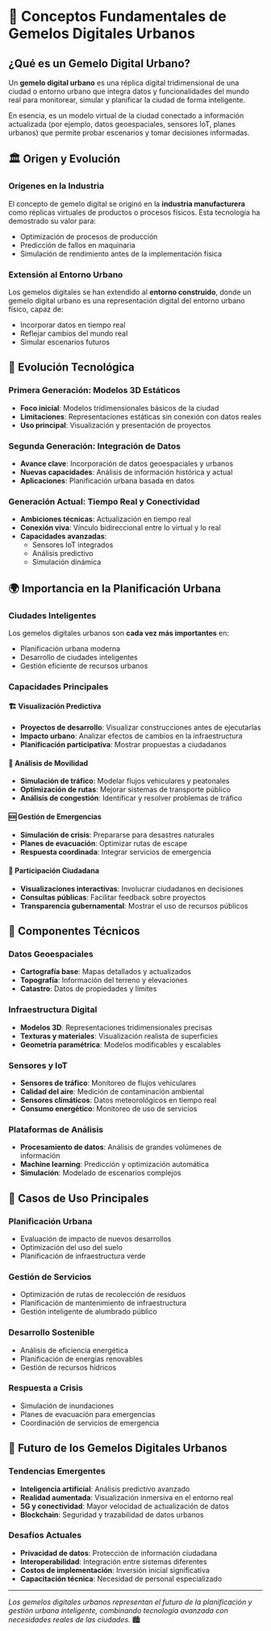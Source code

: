# 📖 Conceptos Fundamentales de Gemelos Digitales Urbanos

## ¿Qué es un Gemelo Digital Urbano?

Un **gemelo digital urbano** es una réplica digital tridimensional de una ciudad o entorno urbano que integra datos y funcionalidades del mundo real para monitorear, simular y planificar la ciudad de forma inteligente.

En esencia, es un modelo virtual de la ciudad conectado a información actualizada (por ejemplo, datos geoespaciales, sensores IoT, planes urbanos) que permite probar escenarios y tomar decisiones informadas.

## 🏛️ Origen y Evolución

### Orígenes en la Industria
El concepto de gemelo digital se originó en la **industria manufacturera** como réplicas virtuales de productos o procesos físicos. Esta tecnología ha demostrado su valor para:
- Optimización de procesos de producción
- Predicción de fallos en maquinaria
- Simulación de rendimiento antes de la implementación física

### Extensión al Entorno Urbano
Los gemelos digitales se han extendido al **entorno construido**, donde un gemelo digital urbano es una representación digital del entorno urbano físico, capaz de:
- Incorporar datos en tiempo real
- Reflejar cambios del mundo real
- Simular escenarios futuros

## 🔄 Evolución Tecnológica

### Primera Generación: Modelos 3D Estáticos
- **Foco inicial**: Modelos tridimensionales básicos de la ciudad
- **Limitaciones**: Representaciones estáticas sin conexión con datos reales
- **Uso principal**: Visualización y presentación de proyectos

### Segunda Generación: Integración de Datos
- **Avance clave**: Incorporación de datos geoespaciales y urbanos
- **Nuevas capacidades**: Análisis de información histórica y actual
- **Aplicaciones**: Planificación urbana basada en datos

### Generación Actual: Tiempo Real y Conectividad
- **Ambiciones técnicas**: Actualización en tiempo real
- **Conexión viva**: Vínculo bidireccional entre lo virtual y lo real
- **Capacidades avanzadas**: 
  - Sensores IoT integrados
  - Análisis predictivo
  - Simulación dinámica

## 🌍 Importancia en la Planificación Urbana

### Ciudades Inteligentes
Los gemelos digitales urbanos son **cada vez más importantes** en:
- Planificación urbana moderna
- Desarrollo de ciudades inteligentes
- Gestión eficiente de recursos urbanos

### Capacidades Principales

#### 🏗️ Visualización Predictiva
- **Proyectos de desarrollo**: Visualizar construcciones antes de ejecutarlas
- **Impacto urbano**: Analizar efectos de cambios en la infraestructura
- **Planificación participativa**: Mostrar propuestas a ciudadanos

#### 🚗 Análisis de Movilidad
- **Simulación de tráfico**: Modelar flujos vehiculares y peatonales
- **Optimización de rutas**: Mejorar sistemas de transporte público
- **Análisis de congestión**: Identificar y resolver problemas de tráfico

#### 🆘 Gestión de Emergencias
- **Simulación de crisis**: Prepararse para desastres naturales
- **Planes de evacuación**: Optimizar rutas de escape
- **Respuesta coordinada**: Integrar servicios de emergencia

#### 👥 Participación Ciudadana
- **Visualizaciones interactivas**: Involucrar ciudadanos en decisiones
- **Consultas públicas**: Facilitar feedback sobre proyectos
- **Transparencia gubernamental**: Mostrar el uso de recursos públicos

## 🔧 Componentes Técnicos

### Datos Geoespaciales
- **Cartografía base**: Mapas detallados y actualizados
- **Topografía**: Información del terreno y elevaciones
- **Catastro**: Datos de propiedades y límites

### Infraestructura Digital
- **Modelos 3D**: Representaciones tridimensionales precisas
- **Texturas y materiales**: Visualización realista de superficies
- **Geometría paramétrica**: Modelos modificables y escalables

### Sensores y IoT
- **Sensores de tráfico**: Monitoreo de flujos vehiculares
- **Calidad del aire**: Medición de contaminación ambiental
- **Sensores climáticos**: Datos meteorológicos en tiempo real
- **Consumo energético**: Monitoreo de uso de servicios

### Plataformas de Análisis
- **Procesamiento de datos**: Análisis de grandes volúmenes de información
- **Machine learning**: Predicción y optimización automática
- **Simulación**: Modelado de escenarios complejos

## 🎯 Casos de Uso Principales

### Planificación Urbana
- Evaluación de impacto de nuevos desarrollos
- Optimización del uso del suelo
- Planificación de infraestructura verde

### Gestión de Servicios
- Optimización de rutas de recolección de residuos
- Planificación de mantenimiento de infraestructura
- Gestión inteligente de alumbrado público

### Desarrollo Sostenible
- Análisis de eficiencia energética
- Planificación de energías renovables
- Gestión de recursos hídricos

### Respuesta a Crisis
- Simulación de inundaciones
- Planes de evacuación para emergencias
- Coordinación de servicios de emergencia

## 🔮 Futuro de los Gemelos Digitales Urbanos

### Tendencias Emergentes
- **Inteligencia artificial**: Análisis predictivo avanzado
- **Realidad aumentada**: Visualización inmersiva en el entorno real
- **5G y conectividad**: Mayor velocidad de actualización de datos
- **Blockchain**: Seguridad y trazabilidad de datos urbanos

### Desafíos Actuales
- **Privacidad de datos**: Protección de información ciudadana
- **Interoperabilidad**: Integración entre sistemas diferentes
- **Costos de implementación**: Inversión inicial significativa
- **Capacitación técnica**: Necesidad de personal especializado

---

*Los gemelos digitales urbanos representan el futuro de la planificación y gestión urbana inteligente, combinando tecnología avanzada con necesidades reales de las ciudades.* 🏙️